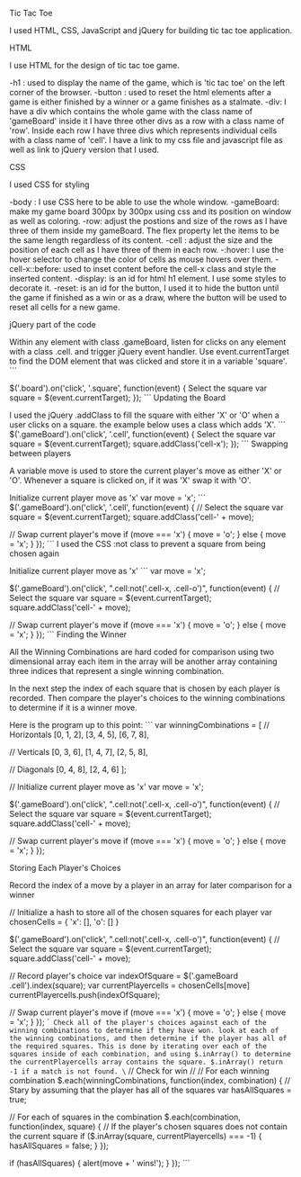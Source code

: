 Tic Tac Toe

I used HTML, CSS, JavaScript and jQuery for building tic tac toe application.

HTML

I use HTML for the design of tic tac toe game.

-h1 : used to display the name of the game, which is 'tic tac toe' on the left corner of the browser.
-button : used to reset the html elements after a game is either finished by a winner or a game finishes as a stalmate.
-div: I have a div which contains the whole game with the class name of 'gameBoard' inside it I have three other divs as a row with a class name of 'row'. Inside each row I have three divs which represents individual cells with a class name of 'cell'.
I have a link to my css file and javascript file as well as link to jQuery version that I used.

CSS

I used CSS for styling

-body : I use CSS here to be able to use the whole window.
-gameBoard: make my game board 300px by 300px using css and its position on window as well as coloring.
-row: adjust the postions and size of the rows as I have three of them inside my gameBoard. The flex property let the items to be the same length regardless of its content.
-cell : adjust the size and the position of each cell as I have three of them in each row.
-:hover: I use the hover selector to change the color of cells as mouse hovers over them.
-cell-x::before: used to inset content before the cell-x class and style the inserted content.
-display: is an id for html h1 element. I use some styles to decorate it.
-reset: is an id for the button, I used it to hide the button until the game if finished as a win or as a draw, where the button will be used to reset all cells for a new game.

jQuery part of the code

Within any element with class .gameBoard, listen for clicks on any element with a class .cell. and trigger jQuery event handler. Use event.currentTarget to find the DOM element that was clicked and store it in a variable 'square'.
\```

$('.board').on('click', '.square', function(event) {
 Select the square
  var square = $(event.currentTarget);
});
\```
Updating the Board

I used the jQuery .addClass to fill the square with either 'X' or 'O' when a user clicks on a square.
the example below uses a class which adds 'X'.
\```
$('.gameBoard').on('click', '.cell', function(event) {
  Select the square
  var square = $(event.currentTarget);
  square.addClass('cell-x');
});
\```
Swapping between players

A variable move is used to store the current player's move as either 'X' or 'O'. Whenever a square is clicked on,
if it was 'X' swap it with 'O'.

Initialize current player move as 'x'
var move = 'x';
\```
$('.gameBoard').on('click', '.cell', function(event) {
  // Select the square
  var square = $(event.currentTarget);
  square.addClass('cell-' + move);

  // Swap current player's move
  if (move === 'x') {
    move = 'o';
  } else {
    move = 'x';
  }
});
\```
I used the CSS :not class to prevent a square from being chosen again

Initialize current player move as 'x'
\```
var move = 'x';

$('.gameBoard').on('click', ".cell:not('.cell-x, .cell-o')", function(event) {
  // Select the square
  var square = $(event.currentTarget);
  square.addClass('cell-' + move);

  // Swap current player's move
  if (move === 'x') {
    move = 'o';
  } else {
    move = 'x';
  }
});
\```
Finding the Winner

All the Winning Combinations are hard coded for comparison using two dimensional array each item in the array will be another array containing
three indices that represent a single winning combination.

In the next step the index of each square that is chosen by each player  is recorded. Then compare the player's choices to the winning combinations to determine if it is a winner move.

Here is the program up to this point:
\```
var winningCombinations = [
  // Horizontals
  [0, 1, 2],
  [3, 4, 5],
  [6, 7, 8],

  // Verticals
  [0, 3, 6],
  [1, 4, 7],
  [2, 5, 8],

  // Diagonals
  [0, 4, 8],
  [2, 4, 6]
];

// Initialize current player move as 'x'
var move = 'x';

$('.gameBoard').on('click', ".cell:not('.cell-x, .cell-o')", function(event) {
  // Select the square
  var square = $(event.currentTarget);
  square.addClass('cell-' + move);

  // Swap current player's move
  if (move === 'x') {
    move = 'o';
  } else {
    move = 'x';
  }
});

Storing Each Player's Choices

Record the index of a move by a player in an array for later comparison for a winner

// Initialize a hash to store all of the chosen squares for each player
var chosenCells = {
  'x': [],
  'o': []
}

$('.gameBoard').on('click', ".cell:not('.cell-x, .cell-o')", function(event) {
  // Select the square
  var square = $(event.currentTarget);
  square.addClass('cell-' + move);

  // Record player's choice
  var indexOfSquare = $('.gameBoard .cell').index(square);
  var currentPlayercells = chosenCells[move]
  currentPlayercells.push(indexOfSquare);


  // Swap current player's move
  if (move === 'x') {
    move = 'o';
  } else {
    move = 'x';
  }
});
\```
Check all of the player's choices against each of the winning combinations to determine if they have won.
look at each of the winning combinations, and then determine if the player has all of the required squares. This is done by iterating over each of the squares inside of each combination, and using $.inArray() to determine the currentPlayercells array contains the square. $.inArray() return -1 if a match is not found.
\``
// Check for win
//
// For each winning combination
$.each(winningCombinations, function(index, combination) {
  // Stary by assuming that the player has all of the squares
  var hasAllSquares = true;

  // For each of squares in the combination
  $.each(combination, function(index, square) {
    // If the player's chosen squares does not contain the current square
    if ($.inArray(square, currentPlayercells) === -1) {
      hasAllSquares = false;
    }
  });

  if (hasAllSquares) {
    alert(move + ' wins!');
  }
});
\```
